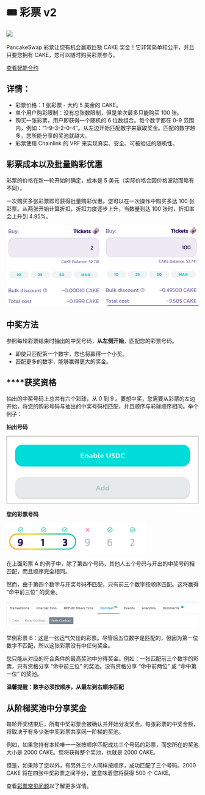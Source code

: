 # 🎟 彩票 v2

![](https://gblobscdn.gitbook.com/assets%2F-MHREX7DHcljbY5IkjgJ%2F-MdUg8ahFKk9Q8jMaBBP%2F-MdUxt8CCVOUITl4uAqK%2Fdocs%20masthead%20\(3\).png?alt=media\&token=386d0ebc-8033-4dd0-8445-2436be2f6a60)

PancakeSwap 彩票让您有机会赢取巨额 CAKE 奖金！它非常简单和公平，并且只要您拥有 CAKE，您可以随时购买彩票参与。

​[查看智能合约](https://bscscan.com/address/0x5aF6D33DE2ccEC94efb1bDF8f92Bd58085432d2c)

## **详情：**

* 彩票价格：1 张彩票 - 大约 5 美金的 CAKE。
* 单个用户购彩限制：没有总张数限制，但是单次最多只能购买 100 张。
* 购买一张彩票，用户即获得一个随机的 6 位数组合。每个数字都在 0-9 范围内，例如：“1-9-3-2-0-4”。从左边开始匹配数字来赢取奖金。匹配的数字越多，您所能分享的奖池就越大。
* 彩票使用 Chainlink 的 VRF 来实现真实、安全、可被验证的随机性。

## 彩票成本以及批量购彩优惠

彩票的价格在新一轮开始时确定，成本是 5 美元（实际价格会因价格波动而略有不同）。

一次购买多张彩票即可获得批量购彩优惠。您可以在一次操作中购买多达 100 张彩票。从两张开始计算折扣，折扣力度逐步上升，当数量到达 100 张时，折扣率会上升到 4.95%。

![](<../.gitbook/assets/image (146).png>)

## **中奖方法**

参照每轮彩票结束时抽出的中奖号码，**从左侧开始**，匹配您的彩票号码。

* 即使只匹配第一个数字，您也将赢得一个小奖。
* 匹配更多的数字，能够赢得更大的奖金。

## **‌**获奖资格

‌抽出的中奖号码上总共有六个彩球，从 0 到 9 。要想中奖，您需要从彩票的左边开始，将您的购彩号码与抽出的中奖号码相匹配，并且顺序与彩球顺序相同。举个例子：

**抽出号码**

![抽出号码](<../.gitbook/assets/image (148).png>)

**您的彩票号码**

![彩票 A](<../.gitbook/assets/image (95) (1).png>)

在上面彩票 A 的例子中，除了第四个号码，其他人五个号码与开出的中奖号码相匹配，而且顺序完全相同。

然而，由于第四个数字与开奖号码**不**匹配，只有前三个数字按顺序匹配。这将赢得 “命中前三位” 的奖金。

![彩票 B](<../.gitbook/assets/image (149).png>)

举例彩票 B：这是一张运气欠佳的彩票。尽管后五位数字是匹配的，但因为第一位数字不匹配，所以这张彩票没有中任何奖金。

您只能从对应的符合条件的最高奖池中分得奖金。例如：一张匹配前三个数字的彩票，只有资格分享 “命中前三位” 的奖池。没有资格分享 “命中前两位” 或 “命中第一位” 的奖池。

**温馨提醒：数字必须按顺序，从最左到右顺序匹配**

## 从阶梯奖池中分享奖金

‌每轮开奖结束后，所有中奖彩票会被确认并开始分发奖金。每张彩票的中奖金额，将取决于有多少张中奖彩票共享同一阶梯的奖池。

‌例如，如果您持有本轮唯一一张按顺序匹配成功三个号码的彩票，而您所在的奖池大小是 2000 CAKE。您将获得整个奖池，也就是 2000 CAKE。

但是，如果除了您以外，有另外三个人同样按顺序，成功匹配了三个号码。2000 CAKE 将在四张中奖彩票之间平分，这意味着您将获得 500 个 CAKE。

查看[彩票常见问题](lottery/cai-piao-faq.md)以了解更多详情。
